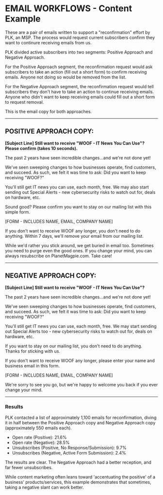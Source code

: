 # EMAIL WORKFLOWS - Content Example

These are a pair of emails written to support a "reconfirmation" effort by PLK, an MSP. The process would request current subscribers confirm they want to continure receiving emails from us.

PLK divided active subscribers into two segments: Positive Approach and Negative Approach.
 
For the Positive Approach segment, the reconfirmation request would ask subscribers to take an action (fill out a short form) to confirm receiving emails. Anyone not doing so would be removed from the list.

For the Negative Approach segment, the reconfirmation request would tell subscribers they don't have to take an action to continue receiving emails. Anyone who didn't want to keep receiving emails could fill out a short form to request removal.

This is the email copy for both approaches.

--------

## POSITIVE APPROACH COPY:

**[Subject Line] Still want to receive "WOOF - IT News You Can Use"? Please confirm (takes 10 seconds).**

The past 2 years have seen incredible changes...and we're not done yet!

We've seen sweeping changes to how businesses operate, find customers, and succeed. As such, we felt it was time to ask: Did you want to keep receiving "WOOF?"

You'll still get IT news you can use, each month, free. We may also start sending out Special Alerts - new cybersecurity risks to watch out for, deals on hardware, etc.

Sound good? Please confirm you want to stay on our mailing list with this simple form.

[FORM - INCLUDES NAME, EMAIL, COMPANY NAME]

If you don't want to receive WOOF any longer, you don't need to do anything. Within 7 days, we'll remove your email from our mailing list.

While we'd rather you stick around, we get buried in email too. Sometimes you need to purge even the good ones. If you change your mind, you can always resubscribe on PlanetMagpie.com. Take care!

------

## NEGATIVE APPROACH COPY:

**[Subject Line] Still want to receive "WOOF - IT News You Can Use"?**

The past 2 years have seen incredible changes...and we're not done yet!
 
We've seen sweeping changes to how businesses operate, find customers, and succeed. As such, we felt it was time to ask: Did you want to keep receiving "WOOF?"

You'll still get IT news you can use, each month, free. We may start sending out Special Alerts too - new cybersecurity risks to watch out for, deals on hardware, etc.

If you want to stay on our mailing list, you don't need to do anything. Thanks for sticking with us.

If you don't want to receive WOOF any longer, please enter your name and business email in this form.

[FORM - INCLUDES NAME, EMAIL, COMPANY NAME]

We're sorry to see you go, but we're happy to welcome you back if you ever change your mind.

-----

### Results

PLK contacted a list of approximately 1,100 emails for reconfirmation, diving it in half between the Positive Approach copy and Negative Approach copy (approximately 550 emails each).

 - Open rate (Positive): 21.6%
 - Open rate (Negative): 28.5%
 - Unsubscribes (Positive, No Response/Submission): 9.7%
 - Unsubscribes (Negative, Active Form Submission): 2.4%

The results are clear. The Negative Approach had a better reception, and far fewer unsubscribes.

While content marketing often leans toward 'accentuating the positive' of a business' products/services, this example demonstrates that sometimes, taking a negative slant can work better.